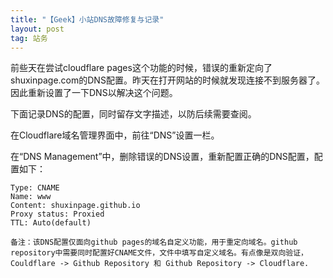 ```yaml
---
title: "【Geek】小站DNS故障修复与记录"
layout: post
tag: 站务
---
```


前些天在尝试cloudflare pages这个功能的时候，错误的重新定向了shuxinpage.com的DNS配置。昨天在打开网站的时候就发现连接不到服务器了。因此重新设置了一下DNS以解决这个问题。

下面记录DNS的配置，同时留存文字描述，以防后续需要查阅。

在Cloudflare域名管理界面中，前往“DNS”设置一栏。 
 
在“DNS Management”中，删除错误的DNS设置，重新配置正确的DNS配置，配置如下：

    Type: CNAME  
    Name: www  
    Content: shuxinpage.github.io  
    Proxy status: Proxied  
    TTL: Auto(default)  

    备注：该DNS配置仅面向github pages的域名自定义功能，用于重定向域名。github repository中需要同时配置好CNAME文件，文件中填写自定义域名。有点像是双向验证，Couldflare -> Github Repository 和 Github Repository -> Cloudflare.


